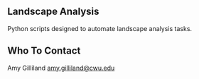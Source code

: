 Landscape Analysis
----------

Python scripts designed to automate landscape analysis tasks. 

Who To Contact
-------------
Amy Gilliland <amy.gilliland@cwu.edu>
